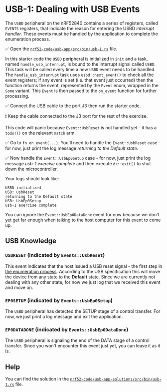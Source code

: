 # USB-1: Dealing with USB Events

The `USBD` peripheral on the nRF52840 contains a series of registers, called `EVENTS` registers, that indicate the reason for entering the USBD _interrupt handler_. These events must be handled by the application to complete the enumeration process.

✅ Open the [`nrf52-code/usb-app/src/bin/usb-1.rs`][usb_1] file.

In this starter code the `USBD` peripheral is initialized in `init` and a task, named `handle_usb_interrupt`, is bound to the interrupt signal called `USBD`. This task will be called every time a new `USBD` event needs to be handled. The `handle_usb_interrupt` task uses `usbd::next_event()` to check all the event registers; if any event is set (i.e. that event just occurred) then the function returns the event, represented by the `Event` enum, wrapped in the `Some` variant. This `Event` is then passed to the `on_event` function for further processing.

✅ Connect the USB cable to the port J3 then run the starter code.

❗️ Keep the cable connected to the J3 port for the rest of the exercise.

This code will panic because `Event::UsbReset` is not handled yet - it has a `todo!()` on the relevant `match` arm.

✅ Go to `fn on_event(...)`. You'll need to handle the `Event::UsbReset` case - for now, just print the log message _returning to the Default state_.

✅ Now handle the `Event::UsbEp0Setup` case - for now, just print the log message _usb-1 exercise complete_ and then execute `dk::exit()` to shut down the microcontroller.

Your logs should look like:

```console
USBD initialized
USB: UsbReset
returning to the Default state
USB: UsbEp0Setup
usb-1 exercise complete
```

You can ignore the `Event::UsbEp0DataDone` event for now because we don't yet get far enough when talking to the host computer for this event to come up.

## USB Knowledge

### `USBRESET` (indicated by `Events::UsbReset`)

This event indicates that the host issued a USB reset signal - the first step in [the enumeration process](./nrf52-usb-usb-enumeration.md). According to the USB specification this will move the device from any state to the __Default__ state. Since we are currently not dealing with any other state, for now we just log that we received this event and move on.

### `EP0SETUP` (indicated by `Events::UsbEp0Setup`)

The `USBD` peripheral has detected the SETUP stage of a control transfer. For now, we just print a log message and exit the application.

### `EP0DATADONE` (indicated by `Events::UsbEp0DataDone`)

The `USBD` peripheral is signaling the end of the DATA stage of a control transfer. Since you won't encounter this event just yet, you can leave it as it is.

## Help

You can find the solution in the [`nrf52-code/usb-app-solutions/src/bin/usb-1.rs`][usb_1] file.

[usb_1]: ../../nrf52-code/usb-app-solutions/src/bin/usb-1.rs
